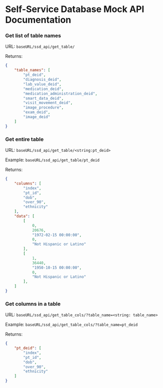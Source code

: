 # Self-Service Database Mock API Documentation

### Get list of table names

URL: `baseURL/ssd_api/get_table/`

Returns:
```json
{
    "table_names": [
        "pt_deid",
        "diagnosis_deid",
        "lab_value_deid",
        "medication_deid",
        "medication_administration_deid",
        "smart_data_deid",
        "visit_movement_deid",
        "image_procedure",
        "exam_deid",
        "image_deid"
    ]
}
```

### Get entire table

URL: `baseURL/ssd_api/get_table/<string:pt_deid>`

Example: `baseURL/ssd_api/get_table/pt_deid`

Returns:
```json
{
    "columns": [
        "index",
        "pt_id",
        "dob",
        "over_90",
        "ethnicity"
    ],
    "data": [
        [
            0,
            20676,
            "1972-02-15 00:00:00",
            0,
            "Not Hispanic or Latino"
        ],
        [
            1,
            36440,
            "1950-10-15 00:00:00",
            0,
            "Not Hispanic or Latino"
        ],
    ]
}
```

### Get columns in a table

URL: `baseURL/ssd_api/get_table_cols/?table_name=<string: table_name>`

Example: `baseURL/ssd_api/get_table_cols/?table_name=pt_deid`

Returns:
```json
{
    "pt_deid": [
        "index",
        "pt_id",
        "dob",
        "over_90",
        "ethnicity"
    ]
}
```

